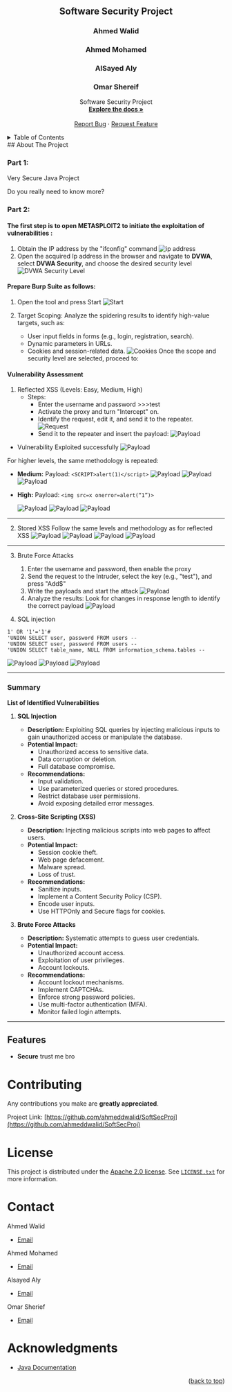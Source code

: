 


<div id="top"></div> <h2 align="center">Software Security Project</h2> <h3 align="center">Ahmed Walid</h3> <h3 align="center">Ahmed Mohamed</h3> <h3 align="center">AlSayed Aly</h3> <h3 align="center">Omar Shereif</h3>     
 <p align="center">        
    Software Security Project        
    <br />        
 <a href="https://github.com/ahmeddwalid/SoftSecProj/blob/main/README.md"><strong>Explore the docs »</strong></a>        
 <br />        
 <br />        
 <a href="https://github.com/ahmeddwalid/SoftSecProj/issues">Report Bug</a>        
    ·        
    <a href="https://github.com/ahmeddwalid/SoftSecProj/pulls">Request Feature</a>        
 </p>   
<!-- TABLE OF CONTENTS -->

<details>  
 <summary>Table of Contents</summary>  
 <ol>  
 <li>  
 <a href="#about-the-project">About The Project</a>  
 </li>  
 <li><a href="#features">Features</a></li>  
 <li><a href="#contributing">Contributing</a></li>  
 <li><a href="#license">License</a></li>  
 <li><a href="#contact">Contact</a></li>  
 <li>  
 <a href="#acknowledgments">Acknowledgments</a>  
 </li>  
 </ol> </details>   
<!-- ABOUT THE PROJECT -->  
## About The Project

### Part 1:

Very Secure Java Project

Do you really need to know more?

### Part 2:

#### The first step is to open METASPLOIT2 to initiate the exploitation of vulnerabilities :

1. Obtain the IP address by the "ifconfig" command
   ![ip address](images/Picture1.png)
2. Open the acquired Ip address in the browser and navigate to **DVWA**, select **DVWA Security**, and choose the desired security level
   ![DVWA Security Level](images/Picture2.png)

#### Prepare Burp Suite as follows:

1. Open the tool and press Start
   ![Start](images/Picture3.png)
2. Target Scoping: Analyze the spidering results to identify high-value targets, such as:

   - User input fields in forms (e.g., login, registration, search).
   - Dynamic parameters in URLs.
   - Cookies and session-related data.
     ![Cookies](images/Picture4.png)
     Once the scope and security level are selected, proceed to:

#### Vulnerability Assessment

1. Reflected XSS (Levels: Easy, Medium, High)
   - Steps:
     - Enter the username and password >>>test
     - Activate the proxy and turn "Intercept" on.
     - Identify the request, edit it, and send it to the repeater.
       ![Request](images/Picture5.png)
     - Send it to the repeater and insert the payload: <script>alert(1)</script>
       ![Payload](images/Picture6.png)

- Vulnerability Exploited successfully
  ![Payload](images/Picture7.png)

For higher levels, the same methodology is repeated:

- **Medium:** Payload: `<SCRIPT>alert(1)</script>`
  ![Payload](images/Picture8.png)
  ![Payload](images/Picture9.png)
  ![Payload](images/Picture10.png)
- **High:** Payload: `<img src=x onerror=alert(“1”)>`

  ![Payload](images/Picture11.png)
  ![Payload](images/Picture12.png)
  ![Payload](images/Picture14.png)

---

2. Stored XSS
   Follow the same levels and methodology as for reflected XSS
   ![Payload](images/Picture15.png)
   ![Payload](images/Picture16.png)
   ![Payload](images/Picture17.png)
   ![Payload](images/Picture18.png)

---

3. Brute Force Attacks
   1. Enter the username and password, then enable the proxy
   2. Send the request to the Intruder, select the key (e.g., "test"), and press "Add$"
   3. Write the payloads and start the attack
      ![Payload](images/Picture18.png)
   4. Analyze the results: Look for changes in response length to identify the correct payload
      ![Payload](images/Picture18.png)

4. SQL injection

````
1' OR '1'='1'#
'UNION SELECT user, password FROM users --
'UNION SELECT user, password FROM users --
'UNION SELECT table_name, NULL FROM information_schema.tables --
````
![Payload](images/Picture20.png)
![Payload](images/Picture21.png)
![Payload](images/Picture22.png)

---

### **Summary**
**List of Identified Vulnerabilities**
1. **SQL Injection**
    - **Description:** Exploiting SQL queries by injecting malicious inputs to gain unauthorized access or manipulate the database.
    - **Potential Impact:**
        - Unauthorized access to sensitive data.
        - Data corruption or deletion.
        - Full database compromise.
    - **Recommendations:**
        - Input validation.
        - Use parameterized queries or stored procedures.
        - Restrict database user permissions.
        - Avoid exposing detailed error messages.

2. **Cross-Site Scripting (XSS)**
    - **Description:** Injecting malicious scripts into web pages to affect users.
    - **Potential Impact:**
        - Session cookie theft.
        - Web page defacement.
        - Malware spread.
        - Loss of trust.
    - **Recommendations:**
        - Sanitize inputs.
        - Implement a Content Security Policy (CSP).
        - Encode user inputs.
        - Use HTTPOnly and Secure flags for cookies.

3. **Brute Force Attacks**
    - **Description:** Systematic attempts to guess user credentials.
    - **Potential Impact:**
        - Unauthorized account access.
        - Exploitation of user privileges.
        - Account lockouts.
    - **Recommendations:**
        - Account lockout mechanisms.
        - Implement CAPTCHAs.
        - Enforce strong password policies.
        - Use multi-factor authentication (MFA).
        - Monitor failed login attempts.

---

<!-- FEATURES -->

## Features

- **Secure** trust me bro

<!-- CONTRIBUTING -->

# Contributing

Any contributions you make are **greatly appreciated**.

Project Link: [https://github.com/ahmeddwalid/SoftSecProj](https://github.com/ahmeddwalid/SoftSecProj)

<!-- LICENSE -->

# License

This project is distributed under the [Apache 2.0 license](https://choosealicense.com/licenses/apache-2.0/). See
[```LICENSE.txt```](/LICENSE) for more information.

<!-- CONTACT -->

# Contact

Ahmed Walid

- [Email](ahmedwalid.c3301@gmail.com)

Ahmed Mohamed

- [Email](ahmedelgeen3@gmail.com)

Alsayed Aly

- [Email](sayedalymadany@gmail.com)

Omar Sherief

- [Email](omarserif2003@gmail.com)

<!-- ACKNOWLEDGMENTS -->

# Acknowledgments

* [Java Documentation](https://docs.oracle.com/en/java/)

<p align="right">(<a href="#top">back to top</a>)</p>
